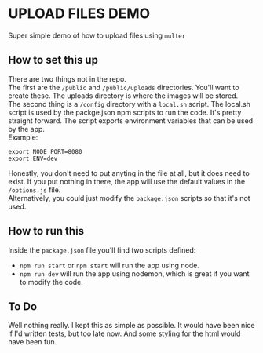 # UPLOAD FILES DEMO

Super simple demo of how to upload files using `multer`

## How to set this up
There are two things not in the repo.  
The first are the `/public` and `/public/uploads` directories.  You'll want to create these.  The uploads directory is where the images will be stored.  
The second thing is a `/config` directory with a `local.sh` script. The local.sh script is used by the packge.json npm scripts to run the code.  It's pretty straight forward.  The script exports environment variables that can be used by the app.  
Example:
```
export NODE_PORT=8080
export ENV=dev
```
Honestly, you don't need to put anyting in the file at all, but it does need to exist.  If you put nothing in there, the app will use the default values in the `/options.js` file.  
Alternatively, you could just modify the `package.json` scripts so that it's not used.

## How to run this
Inside the `package.json` file you'll find two scripts defined:
* `npm run start` or `npm start` will run the app using node.  
* `npm run dev` will run the app using nodemon, which is great if you want to modify the code.

## To Do
Well nothing really.  I kept this as simple as possible.  It would have been nice if I'd written tests, but too late now.  And some styling for the html would have been fun.

